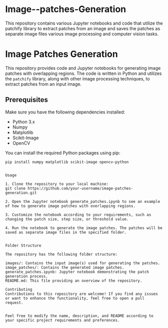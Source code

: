 # Image--patches-Generation
This repository contains various Jupyter notebooks and code that utilize the patchify library to extract patches from an image and saves the patches as separate image files various image processing and computer vision tasks.
# Image Patches Generation

This repository provides code and Jupyter notebooks for generating image patches with overlapping regions. The code is written in Python and utilizes the `patchify` library, along with other image processing techniques, to extract patches from an input image.

## Prerequisites

Make sure you have the following dependencies installed:

- Python 3.x
- Numpy
- Matplotlib
- Scikit-Image
- OpenCV

You can install the required Python packages using pip:

```shell
pip install numpy matplotlib scikit-image opencv-python


Usage

1. Clone the repository to your local machine:
git clone https://github.com/your-username/image-patches-generation.git

2. Open the Jupyter notebook generate_patches.ipynb to see an example of how to generate image patches with overlapping regions.

3. Customize the notebook according to your requirements, such as changing the patch size, step size, or threshold value.

4. Run the notebook to generate the image patches. The patches will be saved as separate image files in the specified folder.


Folder Structure

The repository has the following folder structure:

images/: Contains the input image(s) used for generating the patches.
image_patches/: Contains the generated image patches.
generate_patches.ipynb: Jupyter notebook demonstrating the patch generation process.
README.md: This file providing an overview of the repository.

Contributing
Contributions to this repository are welcome! If you find any issues or want to enhance the functionality, feel free to open a pull request.


Feel free to modify the name, description, and README according to your specific project requirements and preferences.


